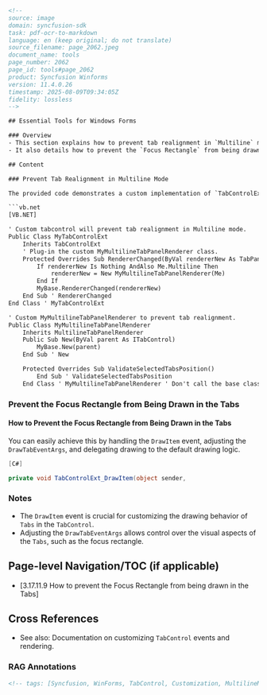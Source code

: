```html
<!-- 
source: image
domain: syncfusion-sdk
task: pdf-ocr-to-markdown
language: en (keep original; do not translate)
source_filename: page_2062.jpeg
document_name: tools
page_number: 2062
page_id: tools#page_2062
product: Syncfusion Winforms
version: 11.4.0.26
timestamp: 2025-08-09T09:34:05Z
fidelity: lossless
-->

## Essential Tools for Windows Forms

### Overview
- This section explains how to prevent tab realignment in `Multiline` mode in `TabControls`.
- It also details how to prevent the `Focus Rectangle` from being drawn in the `Tabs`.

## Content

### Prevent Tab Realignment in Multiline Mode

The provided code demonstrates a custom implementation of `TabControlExt` and `MyMultilineTabPanelRenderer` to prevent tab realignment in `Multiline` mode.

```vb.net
[VB.NET]

' Custom tabcontrol will prevent tab realignment in Multiline mode.
Public Class MyTabControlExt
    Inherits TabControlExt
    ' Plug-in the custom MyMultilineTabPanelRenderer class.
    Protected Overrides Sub RendererChanged(ByVal rendererNew As TabPanelRenderer)
        If rendererNew Is Nothing AndAlso Me.Multiline Then
            rendererNew = New MyMultilineTabPanelRenderer(Me)
        End If
        MyBase.RendererChanged(rendererNew)
    End Sub ' RendererChanged
End Class ' MyTabControlExt

' Custom MyMultilineTabPanelRenderer to prevent tab realignment.
Public Class MyMultilineTabPanelRenderer
    Inherits MultilineTabPanelRenderer
    Public Sub New(ByVal parent As ITabControl)
        MyBase.New(parent)
    End Sub ' New

    Protected Overrides Sub ValidateSelectedTabsPosition()
        End Sub ' ValidateSelectedTabsPosition
    End Class ' MyMultilineTabPanelRenderer ' Don't call the base class method which will try to move the selected tab.
```

### Prevent the Focus Rectangle from Being Drawn in the Tabs

#### How to Prevent the Focus Rectangle from Being Drawn in the Tabs

You can easily achieve this by handling the `DrawItem` event, adjusting the `DrawTabEventArgs`, and delegating drawing to the default drawing logic.

```csharp
[C#]

private void TabControlExt_DrawItem(object sender, 
```

### Notes
- The `DrawItem` event is crucial for customizing the drawing behavior of `Tabs` in the `TabControl`.
- Adjusting the `DrawTabEventArgs` allows control over the visual aspects of the `Tabs`, such as the focus rectangle.

## Page-level Navigation/TOC (if applicable)
- [3.17.11.9 How to prevent the Focus Rectangle from being drawn in the Tabs]

## Cross References
- See also: Documentation on customizing `TabControl` events and rendering.

### RAG Annotations
```html
<!-- tags: [Syncfusion, WinForms, TabControl, Customization, MultilineMode, FocusRectangle] keywords: [TabControlExt, MyMultilineTabPanelRenderer, DrawItem, DrawTabEventArgs, TabControlAdv] -->
```
```
